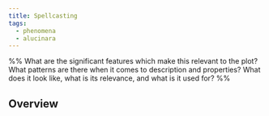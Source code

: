 ```yaml
---
title: Spellcasting
tags:
  - phenomena
  - alucinara
---
```

%%
What are the significant features which make this relevant to the plot?
What patterns are there when it comes to description and properties?
What does it look like, what is its relevance, and what is it used for?
%%

## Overview
